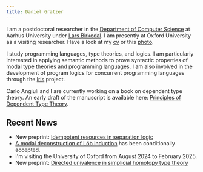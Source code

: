 ```yaml
---
title: Daniel Gratzer
---
```


I am a postdoctoral researcher in the [Department of Computer Science](http://cs.au.dk/) at Aarhus
University under [Lars Birkedal](http://cs.au.dk/~birke). I am presently at Oxford
University as a visiting researcher. Have a look at my [cv](/cv.pdf) or this [photo](/photo.jpg).

I study programming languages, type theories, and logics. I am particularly interested in applying
semantic methods to prove syntactic properties of modal type theories and programming languages. I
am also involved in the development of program logics for concurrent programming languages through
the [Iris](http://iris-project.org) project.

Carlo Angiuli and I are currently working on a book on dependent type theory. An early draft of the
manuscript is available here: [Principles of Dependent Type Theory](./papers/type-theory-book.pdf).

## Recent News

 - New preprint:
 [Idempotent resources in separation logic](/papers/idempotent-resources-in-separation-logic.pdf)
 - [A modal deconstruction of Löb induction](/papers/a-modal-deconstruction-of-loeb-induction.pdf)
   has been conditionally accepted.
 - I'm visiting the University of Oxford from August 2024 to February 2025.
 - New preprint:
 [Directed univalence in simplicial homotopy type theory](/papers/directed-univalence-in-simplicial-homotopy-type-theory.pdf)
